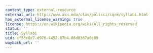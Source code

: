 ```yaml
---
content_type: external-resource
external_url: http://www.asu.edu/clas/polisci/cqrm/syllabi.html
has_external_license_warning: true
license: https://en.wikipedia.org/wiki/All_rights_reserved
status: ''
title: Syllabi
uid: cf53c8e7-d976-4452-87b4-08d0367a0c89
wayback_url: ''
---
```

